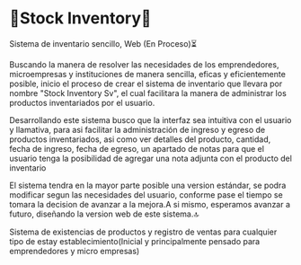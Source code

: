 # 📍Stock Inventory📍
Sistema de inventario sencillo, Web (En Proceso)⏳

Buscando la manera de resolver las necesidades de los emprendedores, microempresas y instituciones de manera sencilla, eficas y eficientemente posible, inicio el proceso de crear el sistema de inventario que llevara por nombre "Stock Inventory Sv", el cual facilitara la manera de administrar los productos inventariados por el usuario.

Desarrollando este sistema busco que la interfaz sea intuitiva con el usuario y llamativa, para asi facilitar la administración de ingreso y egreso de productos inventariados, asi como ver detalles del producto, cantidad, fecha de ingreso, fecha de egreso, un apartado de notas para que el usuario tenga la posibilidad de agregar una nota adjunta con el producto del inventario

El sistema tendra en la mayor parte posible una version estándar, se podra modificar segun las necesidades del usuario, conforme pase el tiempo se tomara la decision de avanzar a la mejora.A si mismo, esperamos avanzar a futuro, diseñando la version web de este sistema.🔝

Sistema de existencias de productos y registro de ventas para cualquier tipo de estay establecimiento(Inicial y principalmente pensado para emprendedores y micro empresas)
